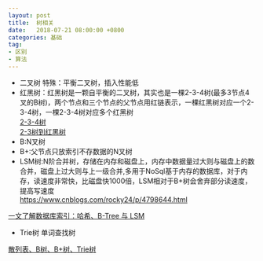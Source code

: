 ```yaml
---
layout: post
title:  树相关
date:   2018-07-21 08:00:00 +0800
categories: 基础
tag: 
- 区别
- 算法
---
```



* 二叉树
特殊：平衡二叉树，插入性能低
* 红黑树：红黑树是一颗自平衡的二叉树，其实也是一棵2-3-4树(最多3节点4叉的B树)，两个节点和三个节点的父节点用红链表示，一棵红黑树对应一个2-3-4树，一棵2-3-4树对应多个红黑树   
[2-3-4树](https://www.cnblogs.com/nullzx/p/6128416.html)    
[2-3树到红黑树](https://blog.csdn.net/fei33423/article/details/79132930)    
* B:N叉树   
* B+:父节点只放索引不存数据的N叉树   
* LSM树:N阶合并树，存储在内存和磁盘上，内存中数据量过大则与磁盘上的数合并，磁盘上过大则与上一级合并,多用于NoSql基于内存的数据库，对于内存，读速度非常快，比磁盘快1000倍，LSM相对于B+树会舍弃部分读速度，提高写速度   
https://www.cnblogs.com/rocky24/p/4798644.html   

[一文了解数据库索引：哈希、B-Tree 与 LSM](https://juejin.im/post/5ca07cd851882567b2034938)

* Trie树 单词查找树

[散列表、B树、B+树、Trie树](https://blog.csdn.net/yang_yulei/article/details/26104921)